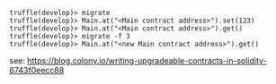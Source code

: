 ```
truffle(develop)> migrate
truffle(develop)> Main.at("<Main contract address>").set(123)
truffle(develop)> Main.at("<Main contract address>").get()
truffle(develop)> migrate -f 3
truffle(develop)> Main.at("<new Main contract address>").get()
```

see: https://blog.colony.io/writing-upgradeable-contracts-in-solidity-6743f0eecc88
